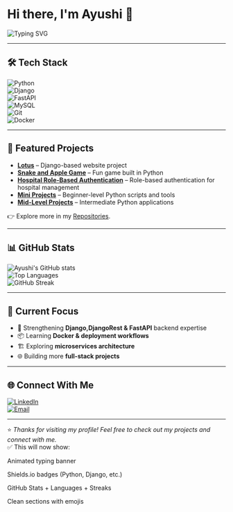 # Hi there, I'm Ayushi 👋  

![Typing SVG](https://readme-typing-svg.demolab.com?font=Fira+Code&weight=600&size=24&pause=1000&color=F75C7E&width=600&lines=Python+Developer;Backend+Enthusiast;Django+Learner;Lifelong+Learner+🚀)

---

## 🛠️ Tech Stack  

![Python](https://img.shields.io/badge/Python-3776AB?style=for-the-badge&logo=python&logoColor=white)  
![Django](https://img.shields.io/badge/Django-092E20?style=for-the-badge&logo=django&logoColor=white)  
![FastAPI](https://img.shields.io/badge/FastAPI-009688?style=for-the-badge&logo=fastapi&logoColor=white)  
![MySQL](https://img.shields.io/badge/MySQL-005C84?style=for-the-badge&logo=mysql&logoColor=white)   
![Git](https://img.shields.io/badge/Git-F05032?style=for-the-badge&logo=git&logoColor=white)  
![Docker](https://img.shields.io/badge/Docker-2496ED?style=for-the-badge&logo=docker&logoColor=white)  

---

## 📂 Featured Projects  

- **[Lotus](https://github.com/AYUSHIPATEL123/lotus)** – Django-based website project  
- **[Snake and Apple Game](https://github.com/AYUSHIPATEL123/Snake-and-Apple-Game)** – Fun game built in Python  
- **[Hospital Role-Based Authentication](https://github.com/AYUSHIPATEL123/hospital-rolebased-authentication)** – Role-based authentication for hospital management  
- **[Mini Projects](https://github.com/AYUSHIPATEL123/mini-projects-python)** – Beginner-level Python scripts and tools  
- **[Mid-Level Projects](https://github.com/AYUSHIPATEL123/mid-level-projects-python)** – Intermediate Python applications  

👉 Explore more in my [Repositories](https://github.com/AYUSHIPATEL123?tab=repositories).

---

## 📊 GitHub Stats  

![Ayushi's GitHub stats](https://github-readme-stats.vercel.app/api?username=AYUSHIPATEL123&show_icons=true&theme=radical)  
![Top Languages](https://github-readme-stats.vercel.app/api/top-langs/?username=AYUSHIPATEL123&layout=compact&theme=radical)  
![GitHub Streak](https://streak-stats.demolab.com?user=AYUSHIPATEL123&theme=radical&hide_border=false)  

---

## 🎯 Current Focus  

- 🚀 Strengthening **Django,DjangoRest & FastAPI** backend expertise  
- 📦 Learning **Docker & deployment workflows**  
- 🏗️ Exploring **microservices architecture**  
- 🌐 Building more **full-stack projects**  

---

## 🌐 Connect With Me  

[![LinkedIn](https://img.shields.io/badge/LinkedIn-0A66C2?style=for-the-badge&logo=linkedin&logoColor=white)](www.linkedin.com/in/ayushipatel123)  
[![Email](https://img.shields.io/badge/Email-D14836?style=for-the-badge&logo=gmail&logoColor=white)](ayushi.devloper.work@gmail.com)   

---

⭐️ *Thanks for visiting my profile! Feel free to check out my projects and connect with me.*  
✅ This will now show:

Animated typing banner

Shields.io badges (Python, Django, etc.)

GitHub Stats + Languages + Streaks

Clean sections with emojis



